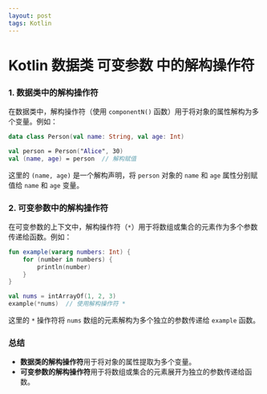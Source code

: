 ```yaml
---
layout: post
tags: Kotlin
---
```


# Kotlin 数据类 可变参数 中的解构操作符

### 1. 数据类中的解构操作符

在数据类中，解构操作符（使用 `componentN()` 函数）用于将对象的属性解构为多个变量。例如：

```kotlin
data class Person(val name: String, val age: Int)

val person = Person("Alice", 30)
val (name, age) = person  // 解构赋值
```

这里的 `(name, age)` 是一个解构声明，将 `person` 对象的 `name` 和 `age` 属性分别赋值给 `name` 和 `age` 变量。

### 2. 可变参数中的解构操作符

在可变参数的上下文中，解构操作符（`*`）用于将数组或集合的元素作为多个参数传递给函数。例如：

```kotlin
fun example(vararg numbers: Int) {
    for (number in numbers) {
        println(number)
    }
}

val nums = intArrayOf(1, 2, 3)
example(*nums)  // 使用解构操作符 *
```

这里的 `*` 操作符将 `nums` 数组的元素解构为多个独立的参数传递给 `example` 函数。

### 总结

- **数据类的解构操作符**用于将对象的属性提取为多个变量。
- **可变参数的解构操作符**用于将数组或集合的元素展开为独立的参数传递给函数。
